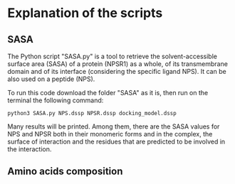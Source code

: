 # Explanation of the scripts

## SASA
The Python script "SASA.py" is a tool to retrieve the solvent-accessible surface area (SASA) of a protein (NPSR1) as a whole, of its transmembrane domain and of its interface (considering the specific ligand NPS). It can be also used on a peptide (NPS).

To run this code download the folder "SASA" as it is, then run on the terminal the following command:
```
python3 SASA.py NPS.dssp NPSR.dssp docking_model.dssp
```

Many results will be printed. Among them, there are the SASA values for NPS and NPSR both in their monomeric forms and in the complex, the surface of interaction and the residues that are predicted to be involved in the interaction.


## Amino acids composition
